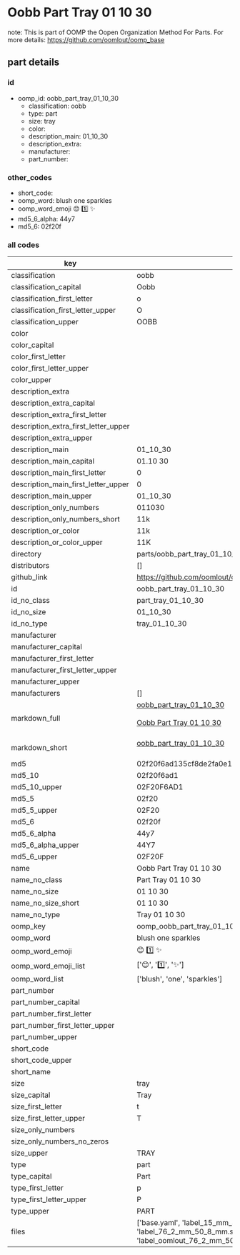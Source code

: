 # Oobb Part Tray 01 10 30  

note: This is part of OOMP the Oopen Organization Method For Parts. For more details: https://github.com/oomlout/oomp_base

##  part details





### id
* oomp_id: oobb_part_tray_01_10_30
  * classification: oobb
  * type: part
  * size: tray
  * color: 
  * description_main: 01_10_30
  * description_extra: 
  * manufacturer: 
  * part_number: 

### other_codes
* short_code: 
* oomp_word: blush one sparkles
* oomp_word_emoji :blush: :one: :sparkles:
* md5_6_alpha: 44y7
* md5_6: 02f20f

### all codes 
| key | value |  
| --- | --- |  
| classification | oobb |  
| classification_capital | Oobb |  
| classification_first_letter | o |  
| classification_first_letter_upper | O |  
| classification_upper | OOBB |  
| color |  |  
| color_capital |  |  
| color_first_letter |  |  
| color_first_letter_upper |  |  
| color_upper |  |  
| description_extra |  |  
| description_extra_capital |  |  
| description_extra_first_letter |  |  
| description_extra_first_letter_upper |  |  
| description_extra_upper |  |  
| description_main | 01_10_30 |  
| description_main_capital | 01.10 30 |  
| description_main_first_letter | 0 |  
| description_main_first_letter_upper | 0 |  
| description_main_upper | 01_10_30 |  
| description_only_numbers | 011030 |  
| description_only_numbers_short | 11k |  
| description_or_color | 11k |  
| description_or_color_upper | 11K |  
| directory | parts/oobb_part_tray_01_10_30 |  
| distributors | [] |  
| github_link | https://github.com/oomlout/oomlout_oomp_part_src/tree/main/parts/oobb_part_tray_01_10_30/working |  
| id | oobb_part_tray_01_10_30 |  
| id_no_class | part_tray_01_10_30 |  
| id_no_size | 01_10_30 |  
| id_no_type | tray_01_10_30 |  
| manufacturer |  |  
| manufacturer_capital |  |  
| manufacturer_first_letter |  |  
| manufacturer_first_letter_upper |  |  
| manufacturer_upper |  |  
| manufacturers | [] |  
| markdown_full | [oobb_part_tray_01_10_30](https://github.com/oomlout/oomlout_oomp_part_src/tree/main/parts/oobb_part_tray_01_10_30/working)<br>[](https://github.com/oomlout/oomlout_oomp_part_src/tree/main/parts/oobb_part_tray_01_10_30/working)<br>[Oobb Part Tray 01 10 30](https://github.com/oomlout/oomlout_oomp_part_src/tree/main/parts/oobb_part_tray_01_10_30/working)<br><br> |  
| markdown_short | [oobb_part_tray_01_10_30](https://github.com/oomlout/oomlout_oomp_part_src/tree/main/parts/oobb_part_tray_01_10_30/working)<br><br> |  
| md5 | 02f20f6ad135cf8de2fa0e17e70c94f8 |  
| md5_10 | 02f20f6ad1 |  
| md5_10_upper | 02F20F6AD1 |  
| md5_5 | 02f20 |  
| md5_5_upper | 02F20 |  
| md5_6 | 02f20f |  
| md5_6_alpha | 44y7 |  
| md5_6_alpha_upper | 44Y7 |  
| md5_6_upper | 02F20F |  
| name | Oobb Part Tray 01 10 30 |  
| name_no_class | Part Tray 01 10 30 |  
| name_no_size | 01 10 30 |  
| name_no_size_short | 01 10 30 |  
| name_no_type | Tray 01 10 30 |  
| oomp_key | oomp_oobb_part_tray_01_10_30 |  
| oomp_word | blush one sparkles |  
| oomp_word_emoji | :blush: :one: :sparkles: |  
| oomp_word_emoji_list | [':blush:', ':one:', ':sparkles:'] |  
| oomp_word_list | ['blush', 'one', 'sparkles'] |  
| part_number |  |  
| part_number_capital |  |  
| part_number_first_letter |  |  
| part_number_first_letter_upper |  |  
| part_number_upper |  |  
| short_code |  |  
| short_code_upper |  |  
| short_name |  |  
| size | tray |  
| size_capital | Tray |  
| size_first_letter | t |  
| size_first_letter_upper | T |  
| size_only_numbers |  |  
| size_only_numbers_no_zeros |  |  
| size_upper | TRAY |  
| type | part |  
| type_capital | Part |  
| type_first_letter | p |  
| type_first_letter_upper | P |  
| type_upper | PART |  
| files | ['base.yaml', 'label_15_mm_30_mm.pdf', 'label_15_mm_30_mm.svg', 'label_76_2_mm_50_8_mm.pdf', 'label_76_2_mm_50_8_mm.svg', 'label_oomlout_76_2_mm_50_8_mm.pdf', 'label_oomlout_76_2_mm_50_8_mm.svg', 'readme.md', 'working.json', 'working.yaml'] |  
